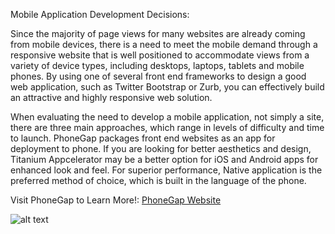Mobile Application Development Decisions:

Since the majority of page views for many websites are already coming from mobile devices, there is a need to meet the mobile demand through a responsive website that is well positioned to accommodate views from a variety of device types, including desktops, laptops, tablets and mobile phones. By using one of several front end frameworks to design a good web application, such as Twitter Bootstrap or Zurb, you can effectively build an attractive and highly responsive web solution. 

When evaluating the need to develop a mobile application, not simply a site, there are three main approaches, which range in levels of difficulty and time to launch. PhoneGap packages front end websites as an app for deployment to phone. If you are looking for better aesthetics and design, Titanium Appcelerator may be a better option for iOS and Android apps for enhanced look and feel. For superior performance, Native application is the preferred method of choice, which is built in the language of the phone.

Visit PhoneGap to Learn More!:  <a href="www.phonegap.com">PhoneGap Website</a>


![alt text](http://cdn.iphone-news.org/wp-content/uploads/2009/11/ipohne-menu.jpg "iPhone Apps")
